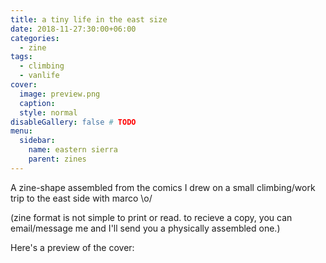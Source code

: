 ```yaml
---
title: a tiny life in the east size
date: 2018-11-27:30:00+06:00
categories:
  - zine
tags:
  - climbing
  - vanlife
cover:
  image: preview.png
  caption:
  style: normal
disableGallery: false # TODO
menu:
  sidebar:
    name: eastern sierra
    parent: zines
---
```


A zine-shape assembled from the comics I drew on a small climbing/work trip to the east side with marco \o/

(zine format is not simple to print or read. to recieve a copy, you can email/message me and I'll send you a physically assembled one.)

Here's a preview of the cover:
